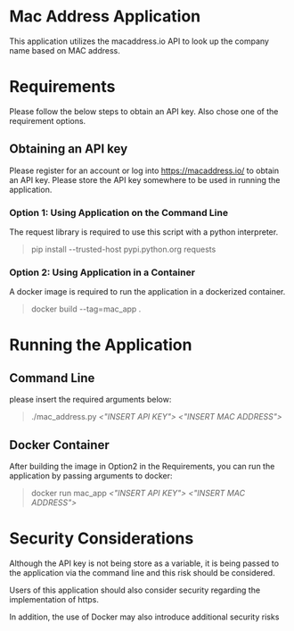 # Mac Address Application
This application utilizes the macaddress.io API to look up the company name based on MAC address.

# Requirements
Please follow the below steps to obtain an API key. Also chose one of the requirement options.

## Obtaining an API key
Please register for an account or log into https://macaddress.io/ to obtain an API key. Please store the API key somewhere to be used in running the application.

### Option 1: Using Application on the Command Line
The request library is required to use this script with a python interpreter.
> pip install --trusted-host pypi.python.org 
 requests

### Option 2: Using Application in a Container
A docker image is required to run the application in a dockerized container.
> docker build --tag=mac_app .

# Running the Application
## Command Line
please insert the required arguments below:

> ./mac_address.py    *<"INSERT API KEY"> <"INSERT MAC ADDRESS">*

## Docker Container
After building the image in Option2 in the Requirements, you can run the application by passing arguments to docker:

> docker run mac_app *<"INSERT API KEY"> <"INSERT MAC ADDRESS">*

# Security Considerations
Although the API key is not being store as a variable, it is being passed to the application via the command line and this risk should be considered.

Users of this application should also consider security regarding the implementation of https.

In addition, the use of Docker may also introduce additional security risks